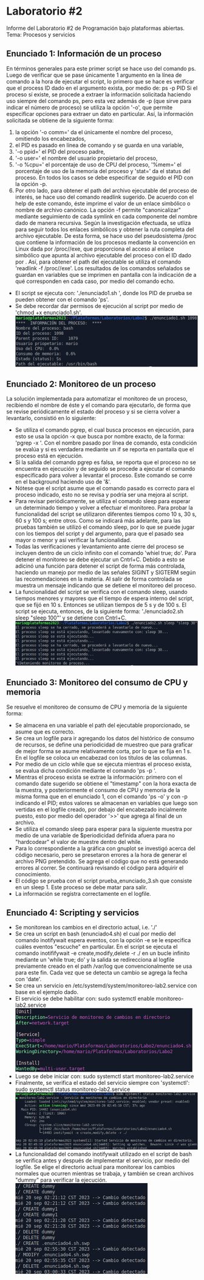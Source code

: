 # Laboratorio #2
Informe del Laboratorio #2 de Programación bajo plataformas abiertas.
Tema: Procesos y servicios
## Enunciado 1: Información de un proceso
En términos generales para este primer script se hace uso del comando ps.
Luego de verificar que se pase únicamente 1 argumento en la línea de comando a la hora de ejecutar el script, lo primero que se hace es verificar que el process ID dado en el argumento exista, por medio de: ps -p PID
Si el proceso sí existe, se procede a extraer la información solicitada haciendo uso siempre del comando ps, pero esta vez además de -p (que sirve para indicar el número de proceso) se utiliza la opción '-o', que permite especificar opciones para extraer un dato en particular. Así, la información solicitada se obtiene de la siguiente forma:
1. la opción '-o comm=' da el únicamente el nombre del proceso, omitiendo los encabezados,
2. el PID es pasado en línea de comando y se guarda en una variable,
3. '-o ppid=' el PID del proceso padre,
4. '-o user=' el nombre del usuario propietario del proceso,
5. '-o %cpu=' el porcentaje de uso de CPU del proceso, '%mem=' el porcentaje de uso de la memoria del proceso y 'stat=' da el status del proceso. En todos los casos se debe especificar de seguido el PID con la opción -p.
6. Por otro lado, para obtener el path del archivo ejecutable del proceso de interés, se hace uso del comando readlink sugerido. De acuerdo con el help de este comando, éste imprime el valor de un enlace simbólico o nombre de archivo canónico. La opción -f permite "canonicalizar" mediante seguimiento de cada symlink en cada componente del nombre dado de manera recursiva. Según la investigación efectuada, se utliza para seguir todos los enlaces simbólicos y obtener la ruta completa del archivo ejecutable. De esta forma, se hace uso del pseudosistema /proc que contiene la información de los procesos mediante la convención en Linux dada por /proc/<PID>/exe, que proporciona el acceso al enlace simbólico que apunta al archivo ejecutable del proceso con el ID dado por <PID>. Así, para obtener el path del ejecutable se utiliza el comando 'readlink -f /proc/<PID>/exe'.
Los resultados de los comandos señalados se guardan en variables que se imprimen en pantalla con la indicación de a qué corresponden en cada caso, por medio del comando echo.
- El script se ejecuta con: './enunciado1.sh <PID>', donde los PID de prueba se pueden obtener con el comando 'ps'.
- Se debe recordar dar permisos de ejecución al script por medio de 'chmod +x enunciado1.sh'.
![Resultados script enunciado 1](https://raw.githubusercontent.com/mareyes1/Labo2/main/resultados_enunciado1.png)
## Enunciado 2: Monitoreo de un proceso
La solución implementada para automatizar el monitoreo de un proceso, recibiendo el nombre de éste y el comando para ejecutarlo, de forma que se revise periódicamente el estado del proceso y si se cierra volver a levantarlo, consistió en lo siguiente:
- Se utiliza el comando pgrep, el cual busca procesos en ejecución, para esto se usa la opción -x que busca por nombre exacto, de la forma: 'pgrep -x <NOMBRE>'. Con el nombre pasado por línea de comando, esta condición se evalúa y si es verdadera mediante un if se reporta en pantalla que el proceso está en ejecución.
- Si la salida del comando pgrep es falsa, se reporta que el proceso no se encuentra en ejecución y de seguido se procede a ejecutar el comando especificado para volver a levantar el proceso. Este comando se corre en el background haciendo uso de '&'.
- Nótese que el script asume que el comando pasado es correcto para el proceso indicado, esto no se revisa y podría ser una mejora al script.
- Para revisar periódicamente, se utiliza el comando sleep para esperar un determinado tiempo y volver a efectuar el monitoreo. Para probar la funcionalidad del script se utilizaron diferentes tiempos como 10 s, 30 s, 60 s y 100 s; entre otros. Como se indicará más adelante, para las pruebas también se utilizó el comando sleep, por lo que se puede jugar con los tiempos del script y del argumento, para que el pasado sea mayor o menor y así verificar la funcionalidad.
- Todas las verificaciones y levantamiento ante cierre del proceso se incluyen dentro de un ciclo infinito con el comando 'whiel true; do'. Para detener el monitoreo se debe ejecutar un Cntrl+C. Debido a esto se adicinó una función para detener el script de forma más controlada, haciendo un manejo por medio de las señales SIGINT y SIGTERM según las recomendaciones en la materia. Al salir de forma controlada se muestra un mensaje indicando que se detiene el monitoreo del proceso.
- La funcionalidad del script se verifica con el comando sleep, usando tiempos menores y mayores que el tiempo de espera interno del script, que se fijó en 10 s. Entonces se utilizan tiempos de 5 s y de 100 s. El script se ejecuta, entonces, de la siguiente forma: './enunciado2.sh sleep "sleep 100"' y se detiene con Cntrl+C.
![Resultados script enunciado 2](https://raw.githubusercontent.com/mareyes1/Labo2/main/resultados_enunciado2.png)
## Enunciado 3: Monitoreo del consumo de CPU y memoria
Se resuelve el monitoreo de consumo de CPU y memoria de la siguiente forma:
- Se almacena en una variable el path del ejecutable proporcionado, se asume que es correcto.
- Se crea un logfile para ir agregando los datos del histórico de consumo de recursos, se define una periodicidad de muestreo que para graficar de mejor forma se asume relativamente corta, por lo que se fija en 1 s. En el logfile se coloca un encabezad con los títulos de las columnas.
- Por medio de un ciclo while que se ejecuta mientras el proceso exista, se evalua dicha condición mediante el comando 'ps -p <PID>'.
- Mientras el proceso exista se extrae la información: primero con el comando date sugerido se obtiene el "timestamp" con la hora exacta de la muestra, y posteriormente el consumo de CPU y memoria de la misma forma que en el enunciado 1, con el comando 'ps -o' y con -p indicando el PID; estos valores se almacenan en variables que luego son vertidas en el logfile creado, por debajo del encabezado incialmente puesto, esto por medio del operador '>>' que agrega al final de un archivo.
- Se utiliza el comando sleep para esperar para la siguiente muestra por medio de una variable de $periodicidad definida afuera para no "hardcodear" el valor de muestre dentro del while.
- Para lo correspondiente a la gráfica con gnuplot se investigó acerca del código necesario, pero se presetaron errores a la hora de generar el archivo PNG pretendido. Se agrega el código que no está generando errores al correr. Se continuará revisando el código para adquirir el conocimiento.
- El código se prueba con el script prueba_enunciado_3.sh que consiste en un sleep 1. Este proceso se debe matar para salir.
- La información se registra correctamente en el logfile.
## Enunciado 4: Scripting y servicios
- Se monitorean los cambios en el directorio actual, i.e. './'
- Se crea un script en bash (enunciado4.sh) el cual por medio del comando inotifywait espera eventos, con la opción -e se le especifica cuáles eventos "escuche" en particular. En el script se ejecuta el comando inotififywait -e create,modify,delete -r ./ en un bucle infinito mediante un 'while true; do' y la salida se redirecciona al logfile previamente creado en el path /var/log que convencionalmente se usa para este fin. Cada vez que se detecta un cambio se agrega la fecha con 'date'.
- Se crea un servicio en /etc/systemd/system/monitoreo-lab2.service con base en el ejemplo dado.
- El servicio se debe habilitar con: sudo systemctl enable monitoreo-lab2.service
![Resultados script enunciado 2](https://raw.githubusercontent.com/mareyes1/Labo2/main/monitoreo-lab2.service.png)
- Luego se debe iniciar con: sudo systemctl start monitoreo-lab2.service
- Finalmente, se verifica el estado del servicio siempre con 'systemctl': sudo systemctl status monitoreo-lab2.service
![Resultados script enunciado 2](https://raw.githubusercontent.com/mareyes1/Labo2/main/service_status.png)
- La funcionalidad del comando inotifywait utilizado en el script de bash se verifica antes y después de implementar el servicio, por medio del logfile. Se elige el directorio actual para monitorear los cambios normales que ocurren mientras se trabaja, y también se crean archivos "dummy" para verificar la ejecución.
![Resultados script enunciado 2](https://raw.githubusercontent.com/mareyes1/Labo2/main/log_detectar_cambios.png)
